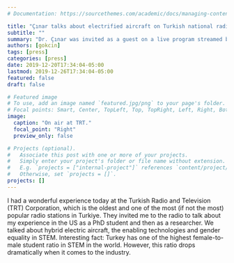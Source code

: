 ```yaml
---
# Documentation: https://sourcethemes.com/academic/docs/managing-content/

title: "Çınar talks about electrified aircraft on Turkish national radio"
subtitle: ""
summary: "Dr. Çınar was invited as a guest on a live program streamed by the Turkish national radio. She talked about hybrid electric aircraft and gender equality in STEM."
authors: [gokcin]
tags: [press]
categories: [press]
date: 2019-12-20T17:34:04-05:00
lastmod: 2019-12-26T17:34:04-05:00
featured: false
draft: false

# Featured image
# To use, add an image named `featured.jpg/png` to your page's folder.
# Focal points: Smart, Center, TopLeft, Top, TopRight, Left, Right, BottomLeft, Bottom, BottomRight.
image:
  caption: "On air at TRT."
  focal_point: "Right"
  preview_only: false

# Projects (optional).
#   Associate this post with one or more of your projects.
#   Simply enter your project's folder or file name without extension.
#   E.g. `projects = ["internal-project"]` references `content/project/deep-learning/index.md`.
#   Otherwise, set `projects = []`.
projects: []
---
```


I had a wonderful experience today at the Turkish Radio and Television (TRT) Corporation, which is the oldest and one of the most (if not the most) popular radio stations in Turkiye. They invited me to the radio to talk about my experience in the US as a PhD student and then as a researcher. We talked about hybrid electric aircraft, the enabling technologies and gender equality in STEM. Interesting fact: Turkey has one of the highest female-to-male student ratio in STEM in the world. However, this ratio drops dramatically when it comes to the industry. 
